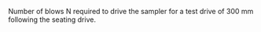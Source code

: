 Number of blows N required to drive the sampler for a test drive of 300 mm following the seating drive.
